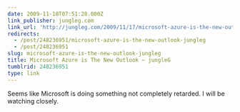 ```yaml
---
date: 2009-11-18T07:51:28.000Z
link_publisher: jungleg.com
link_url: 'http://jungleg.com/2009/11/17/microsoft-azure-is-the-new-outlook/'
redirects:
  - /post/248236951/microsoft-azure-is-the-new-outlook-jungleg
  - /post/248236951
slug: microsoft-azure-is-the-new-outlook-jungleg
title: Microsoft Azure is The New Outlook — jungleG
tumblrid: 248236951
type: link
---
```

<p>Seems like Microsoft is doing something not completely retarded. I will be watching closely.</p>
